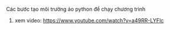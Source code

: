 Các bước tạo môi trường ảo python để chạy chương trình
1. xem video: https://www.youtube.com/watch?v=a49RR-LYFlc

